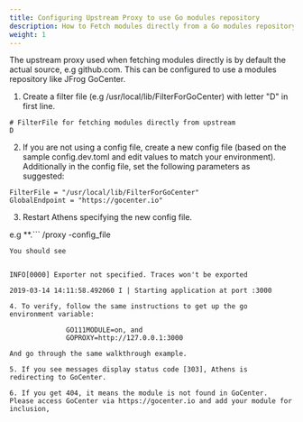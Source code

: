 ```yaml
---
title: Configuring Upstream Proxy to use Go modules repository
description: How to Fetch modules directly from a Go modules repository such as GoCenter
weight: 1
---
```


The upstream proxy used when fetching modules directly is by default the actual source, e.g github.com. This can be configured to use a modules repository like JFrog GoCenter.

1. Create a filter file (e.g /usr/local/lib/FilterForGoCenter) with letter "D" in first line.

```
# FilterFile for fetching modules directly from upstream
D
```
2. If you are not using a config file, create a new config file (based on the sample config.dev.toml and edit values to match your environment).
Additionally in the config file, set the following parameters as suggested:

```
FilterFile = "/usr/local/lib/FilterForGoCenter"
GlobalEndpoint = "https://gocenter.io"
```

3. Restart Athens specifying the new config file.

e.g **.```
/proxy  -config_file <path-to new-configfile>
```**
You should see


INFO[0000] Exporter not specified. Traces won't be exported

2019-03-14 14:11:58.492060 I | Starting application at port :3000

4. To verify, follow the same instructions to get up the go environment variable:

              GO111MODULE=on, and
              GOPROXY=http://127.0.0.1:3000

And go through the same walkthrough example.

5. If you see messages display status code [303], Athens is redirecting to GoCenter.

6. If you get 404, it means the module is not found in GoCenter. Please access GoCenter via https://gocenter.io and add your module for inclusion,
